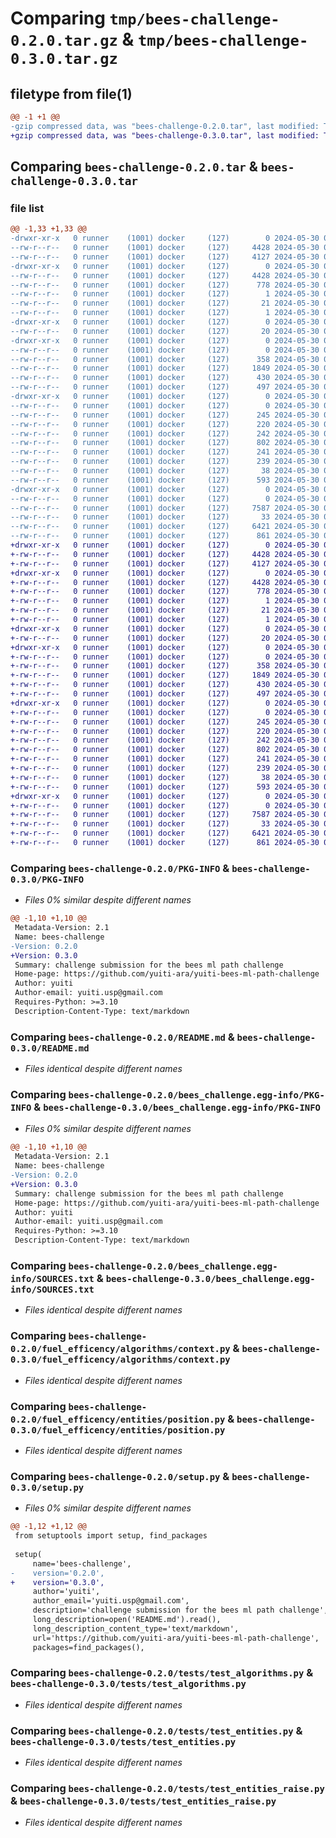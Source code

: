 # Comparing `tmp/bees-challenge-0.2.0.tar.gz` & `tmp/bees-challenge-0.3.0.tar.gz`

## filetype from file(1)

```diff
@@ -1 +1 @@
-gzip compressed data, was "bees-challenge-0.2.0.tar", last modified: Thu May 30 05:21:33 2024, max compression
+gzip compressed data, was "bees-challenge-0.3.0.tar", last modified: Thu May 30 05:38:12 2024, max compression
```

## Comparing `bees-challenge-0.2.0.tar` & `bees-challenge-0.3.0.tar`

### file list

```diff
@@ -1,33 +1,33 @@
-drwxr-xr-x   0 runner    (1001) docker     (127)        0 2024-05-30 05:21:33.113764 bees-challenge-0.2.0/
--rw-r--r--   0 runner    (1001) docker     (127)     4428 2024-05-30 05:21:33.109764 bees-challenge-0.2.0/PKG-INFO
--rw-r--r--   0 runner    (1001) docker     (127)     4127 2024-05-30 05:21:11.000000 bees-challenge-0.2.0/README.md
-drwxr-xr-x   0 runner    (1001) docker     (127)        0 2024-05-30 05:21:33.105764 bees-challenge-0.2.0/bees_challenge.egg-info/
--rw-r--r--   0 runner    (1001) docker     (127)     4428 2024-05-30 05:21:33.000000 bees-challenge-0.2.0/bees_challenge.egg-info/PKG-INFO
--rw-r--r--   0 runner    (1001) docker     (127)      778 2024-05-30 05:21:33.000000 bees-challenge-0.2.0/bees_challenge.egg-info/SOURCES.txt
--rw-r--r--   0 runner    (1001) docker     (127)        1 2024-05-30 05:21:33.000000 bees-challenge-0.2.0/bees_challenge.egg-info/dependency_links.txt
--rw-r--r--   0 runner    (1001) docker     (127)       21 2024-05-30 05:21:33.000000 bees-challenge-0.2.0/bees_challenge.egg-info/top_level.txt
--rw-r--r--   0 runner    (1001) docker     (127)        1 2024-05-30 05:21:33.000000 bees-challenge-0.2.0/bees_challenge.egg-info/zip-safe
-drwxr-xr-x   0 runner    (1001) docker     (127)        0 2024-05-30 05:21:33.105764 bees-challenge-0.2.0/fuel_efficency/
--rw-r--r--   0 runner    (1001) docker     (127)       20 2024-05-30 05:21:32.000000 bees-challenge-0.2.0/fuel_efficency/__init__.py
-drwxr-xr-x   0 runner    (1001) docker     (127)        0 2024-05-30 05:21:33.109764 bees-challenge-0.2.0/fuel_efficency/algorithms/
--rw-r--r--   0 runner    (1001) docker     (127)        0 2024-05-30 05:21:11.000000 bees-challenge-0.2.0/fuel_efficency/algorithms/__init__.py
--rw-r--r--   0 runner    (1001) docker     (127)      358 2024-05-30 05:21:11.000000 bees-challenge-0.2.0/fuel_efficency/algorithms/a_star.py
--rw-r--r--   0 runner    (1001) docker     (127)     1849 2024-05-30 05:21:11.000000 bees-challenge-0.2.0/fuel_efficency/algorithms/context.py
--rw-r--r--   0 runner    (1001) docker     (127)      430 2024-05-30 05:21:11.000000 bees-challenge-0.2.0/fuel_efficency/algorithms/dijkstra.py
--rw-r--r--   0 runner    (1001) docker     (127)      497 2024-05-30 05:21:11.000000 bees-challenge-0.2.0/fuel_efficency/algorithms/path_finding.py
-drwxr-xr-x   0 runner    (1001) docker     (127)        0 2024-05-30 05:21:33.109764 bees-challenge-0.2.0/fuel_efficency/entities/
--rw-r--r--   0 runner    (1001) docker     (127)        0 2024-05-30 05:21:11.000000 bees-challenge-0.2.0/fuel_efficency/entities/__init__.py
--rw-r--r--   0 runner    (1001) docker     (127)      245 2024-05-30 05:21:11.000000 bees-challenge-0.2.0/fuel_efficency/entities/down_hill.py
--rw-r--r--   0 runner    (1001) docker     (127)      220 2024-05-30 05:21:11.000000 bees-challenge-0.2.0/fuel_efficency/entities/node.py
--rw-r--r--   0 runner    (1001) docker     (127)      242 2024-05-30 05:21:11.000000 bees-challenge-0.2.0/fuel_efficency/entities/plateau.py
--rw-r--r--   0 runner    (1001) docker     (127)      802 2024-05-30 05:21:11.000000 bees-challenge-0.2.0/fuel_efficency/entities/position.py
--rw-r--r--   0 runner    (1001) docker     (127)      241 2024-05-30 05:21:11.000000 bees-challenge-0.2.0/fuel_efficency/entities/up_hill.py
--rw-r--r--   0 runner    (1001) docker     (127)      239 2024-05-30 05:21:11.000000 bees-challenge-0.2.0/fuel_efficency/entities/valley.py
--rw-r--r--   0 runner    (1001) docker     (127)       38 2024-05-30 05:21:33.113764 bees-challenge-0.2.0/setup.cfg
--rw-r--r--   0 runner    (1001) docker     (127)      593 2024-05-30 05:21:32.000000 bees-challenge-0.2.0/setup.py
-drwxr-xr-x   0 runner    (1001) docker     (127)        0 2024-05-30 05:21:33.109764 bees-challenge-0.2.0/tests/
--rw-r--r--   0 runner    (1001) docker     (127)        0 2024-05-30 05:21:11.000000 bees-challenge-0.2.0/tests/__init__.py
--rw-r--r--   0 runner    (1001) docker     (127)     7587 2024-05-30 05:21:11.000000 bees-challenge-0.2.0/tests/test_algorithms.py
--rw-r--r--   0 runner    (1001) docker     (127)       33 2024-05-30 05:21:11.000000 bees-challenge-0.2.0/tests/test_ci.py
--rw-r--r--   0 runner    (1001) docker     (127)     6421 2024-05-30 05:21:11.000000 bees-challenge-0.2.0/tests/test_entities.py
--rw-r--r--   0 runner    (1001) docker     (127)      861 2024-05-30 05:21:11.000000 bees-challenge-0.2.0/tests/test_entities_raise.py
+drwxr-xr-x   0 runner    (1001) docker     (127)        0 2024-05-30 05:38:12.760430 bees-challenge-0.3.0/
+-rw-r--r--   0 runner    (1001) docker     (127)     4428 2024-05-30 05:38:12.756430 bees-challenge-0.3.0/PKG-INFO
+-rw-r--r--   0 runner    (1001) docker     (127)     4127 2024-05-30 05:37:51.000000 bees-challenge-0.3.0/README.md
+drwxr-xr-x   0 runner    (1001) docker     (127)        0 2024-05-30 05:38:12.756430 bees-challenge-0.3.0/bees_challenge.egg-info/
+-rw-r--r--   0 runner    (1001) docker     (127)     4428 2024-05-30 05:38:12.000000 bees-challenge-0.3.0/bees_challenge.egg-info/PKG-INFO
+-rw-r--r--   0 runner    (1001) docker     (127)      778 2024-05-30 05:38:12.000000 bees-challenge-0.3.0/bees_challenge.egg-info/SOURCES.txt
+-rw-r--r--   0 runner    (1001) docker     (127)        1 2024-05-30 05:38:12.000000 bees-challenge-0.3.0/bees_challenge.egg-info/dependency_links.txt
+-rw-r--r--   0 runner    (1001) docker     (127)       21 2024-05-30 05:38:12.000000 bees-challenge-0.3.0/bees_challenge.egg-info/top_level.txt
+-rw-r--r--   0 runner    (1001) docker     (127)        1 2024-05-30 05:38:12.000000 bees-challenge-0.3.0/bees_challenge.egg-info/zip-safe
+drwxr-xr-x   0 runner    (1001) docker     (127)        0 2024-05-30 05:38:12.756430 bees-challenge-0.3.0/fuel_efficency/
+-rw-r--r--   0 runner    (1001) docker     (127)       20 2024-05-30 05:38:12.000000 bees-challenge-0.3.0/fuel_efficency/__init__.py
+drwxr-xr-x   0 runner    (1001) docker     (127)        0 2024-05-30 05:38:12.756430 bees-challenge-0.3.0/fuel_efficency/algorithms/
+-rw-r--r--   0 runner    (1001) docker     (127)        0 2024-05-30 05:37:51.000000 bees-challenge-0.3.0/fuel_efficency/algorithms/__init__.py
+-rw-r--r--   0 runner    (1001) docker     (127)      358 2024-05-30 05:37:51.000000 bees-challenge-0.3.0/fuel_efficency/algorithms/a_star.py
+-rw-r--r--   0 runner    (1001) docker     (127)     1849 2024-05-30 05:37:51.000000 bees-challenge-0.3.0/fuel_efficency/algorithms/context.py
+-rw-r--r--   0 runner    (1001) docker     (127)      430 2024-05-30 05:37:51.000000 bees-challenge-0.3.0/fuel_efficency/algorithms/dijkstra.py
+-rw-r--r--   0 runner    (1001) docker     (127)      497 2024-05-30 05:37:51.000000 bees-challenge-0.3.0/fuel_efficency/algorithms/path_finding.py
+drwxr-xr-x   0 runner    (1001) docker     (127)        0 2024-05-30 05:38:12.756430 bees-challenge-0.3.0/fuel_efficency/entities/
+-rw-r--r--   0 runner    (1001) docker     (127)        0 2024-05-30 05:37:51.000000 bees-challenge-0.3.0/fuel_efficency/entities/__init__.py
+-rw-r--r--   0 runner    (1001) docker     (127)      245 2024-05-30 05:37:51.000000 bees-challenge-0.3.0/fuel_efficency/entities/down_hill.py
+-rw-r--r--   0 runner    (1001) docker     (127)      220 2024-05-30 05:37:51.000000 bees-challenge-0.3.0/fuel_efficency/entities/node.py
+-rw-r--r--   0 runner    (1001) docker     (127)      242 2024-05-30 05:37:51.000000 bees-challenge-0.3.0/fuel_efficency/entities/plateau.py
+-rw-r--r--   0 runner    (1001) docker     (127)      802 2024-05-30 05:37:51.000000 bees-challenge-0.3.0/fuel_efficency/entities/position.py
+-rw-r--r--   0 runner    (1001) docker     (127)      241 2024-05-30 05:37:51.000000 bees-challenge-0.3.0/fuel_efficency/entities/up_hill.py
+-rw-r--r--   0 runner    (1001) docker     (127)      239 2024-05-30 05:37:51.000000 bees-challenge-0.3.0/fuel_efficency/entities/valley.py
+-rw-r--r--   0 runner    (1001) docker     (127)       38 2024-05-30 05:38:12.760430 bees-challenge-0.3.0/setup.cfg
+-rw-r--r--   0 runner    (1001) docker     (127)      593 2024-05-30 05:38:12.000000 bees-challenge-0.3.0/setup.py
+drwxr-xr-x   0 runner    (1001) docker     (127)        0 2024-05-30 05:38:12.756430 bees-challenge-0.3.0/tests/
+-rw-r--r--   0 runner    (1001) docker     (127)        0 2024-05-30 05:37:51.000000 bees-challenge-0.3.0/tests/__init__.py
+-rw-r--r--   0 runner    (1001) docker     (127)     7587 2024-05-30 05:37:51.000000 bees-challenge-0.3.0/tests/test_algorithms.py
+-rw-r--r--   0 runner    (1001) docker     (127)       33 2024-05-30 05:37:51.000000 bees-challenge-0.3.0/tests/test_ci.py
+-rw-r--r--   0 runner    (1001) docker     (127)     6421 2024-05-30 05:37:51.000000 bees-challenge-0.3.0/tests/test_entities.py
+-rw-r--r--   0 runner    (1001) docker     (127)      861 2024-05-30 05:37:51.000000 bees-challenge-0.3.0/tests/test_entities_raise.py
```

### Comparing `bees-challenge-0.2.0/PKG-INFO` & `bees-challenge-0.3.0/PKG-INFO`

 * *Files 0% similar despite different names*

```diff
@@ -1,10 +1,10 @@
 Metadata-Version: 2.1
 Name: bees-challenge
-Version: 0.2.0
+Version: 0.3.0
 Summary: challenge submission for the bees ml path challenge
 Home-page: https://github.com/yuiti-ara/yuiti-bees-ml-path-challenge
 Author: yuiti
 Author-email: yuiti.usp@gmail.com
 Requires-Python: >=3.10
 Description-Content-Type: text/markdown
```

### Comparing `bees-challenge-0.2.0/README.md` & `bees-challenge-0.3.0/README.md`

 * *Files identical despite different names*

### Comparing `bees-challenge-0.2.0/bees_challenge.egg-info/PKG-INFO` & `bees-challenge-0.3.0/bees_challenge.egg-info/PKG-INFO`

 * *Files 0% similar despite different names*

```diff
@@ -1,10 +1,10 @@
 Metadata-Version: 2.1
 Name: bees-challenge
-Version: 0.2.0
+Version: 0.3.0
 Summary: challenge submission for the bees ml path challenge
 Home-page: https://github.com/yuiti-ara/yuiti-bees-ml-path-challenge
 Author: yuiti
 Author-email: yuiti.usp@gmail.com
 Requires-Python: >=3.10
 Description-Content-Type: text/markdown
```

### Comparing `bees-challenge-0.2.0/bees_challenge.egg-info/SOURCES.txt` & `bees-challenge-0.3.0/bees_challenge.egg-info/SOURCES.txt`

 * *Files identical despite different names*

### Comparing `bees-challenge-0.2.0/fuel_efficency/algorithms/context.py` & `bees-challenge-0.3.0/fuel_efficency/algorithms/context.py`

 * *Files identical despite different names*

### Comparing `bees-challenge-0.2.0/fuel_efficency/entities/position.py` & `bees-challenge-0.3.0/fuel_efficency/entities/position.py`

 * *Files identical despite different names*

### Comparing `bees-challenge-0.2.0/setup.py` & `bees-challenge-0.3.0/setup.py`

 * *Files 0% similar despite different names*

```diff
@@ -1,12 +1,12 @@
 from setuptools import setup, find_packages
 
 setup(
     name='bees-challenge',
-    version='0.2.0',
+    version='0.3.0',
     author='yuiti',
     author_email='yuiti.usp@gmail.com',
     description='challenge submission for the bees ml path challenge',
     long_description=open('README.md').read(),
     long_description_content_type='text/markdown',
     url='https://github.com/yuiti-ara/yuiti-bees-ml-path-challenge',
     packages=find_packages(),
```

### Comparing `bees-challenge-0.2.0/tests/test_algorithms.py` & `bees-challenge-0.3.0/tests/test_algorithms.py`

 * *Files identical despite different names*

### Comparing `bees-challenge-0.2.0/tests/test_entities.py` & `bees-challenge-0.3.0/tests/test_entities.py`

 * *Files identical despite different names*

### Comparing `bees-challenge-0.2.0/tests/test_entities_raise.py` & `bees-challenge-0.3.0/tests/test_entities_raise.py`

 * *Files identical despite different names*

